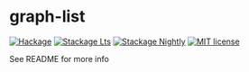 # graph-list

[![Hackage](https://img.shields.io/hackage/v/graph-list.svg?logo=haskell)](https://hackage.haskell.org/package/graph-list)
[![Stackage Lts](http://stackage.org/package/graph-list/badge/lts)](http://stackage.org/lts/package/graph-list)
[![Stackage Nightly](http://stackage.org/package/graph-list/badge/nightly)](http://stackage.org/nightly/package/graph-list)
[![MIT license](https://img.shields.io/badge/license-MIT-blue.svg)](LICENSE)

See README for more info
